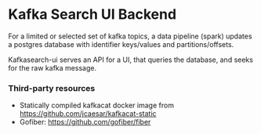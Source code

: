 # Kafka Search UI Backend

For a limited or selected set of kafka topics, a data pipeline (spark) updates a postgres database with identifier
keys/values and partitions/offsets.

Kafkasearch-ui serves an API for a UI, that queries the database, and seeks for the raw kafka message.

### Third-party resources
* Statically compiled kafkacat docker image from https://github.com/jcaesar/kafkacat-static
* Gofiber: https://github.com/gofiber/fiber

